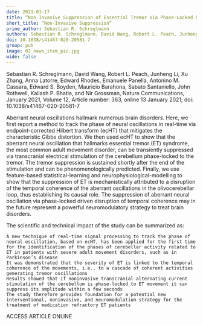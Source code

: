 ```yaml
---
date: 2021-01-17
title: “Non-Invasive Suppression of Essential Tremor Via Phase-Locked Disruption of its Temporal Coherence”
short_title: “Non-Invasive Suppression”
prime_author: Sebastian R. Schreglmann
authors: Sebastian R. Schreglmann, David Wang, Robert L. Peach, Junheng Li, Xu Zhang, Anna Latorre, Edward Rhodes, Emanuele Panella, Antonino M. Cassara, Edward S. Boyden, Mauricio Barahona, Sabato Santaniello, John Rothwell, Kailash P. Bhatia, and Nir Grossman, Nature Communications, January 2021, Volume 12, Article number: 363, online 13 January 2021
doi: 10.1038/s41467-020-20581-7
group: pub
image: 02_news_item_pic.jpg
wide: false
---
```

Sebastian R. Schreglmann, David Wang, Robert L. Peach, Junheng Li, Xu Zhang, Anna Latorre, Edward Rhodes, Emanuele Panella, Antonino M. Cassara, Edward S. Boyden, Mauricio Barahona, Sabato Santaniello, John Rothwell, Kailash P. Bhatia, and Nir Grossman, Nature Communications, January 2021, Volume 12, Article number: 363, online 13 January 2021; doi: 10.1038/s41467-020-20581-7

Aberrant neural oscillations hallmark numerous brain disorders. Here, we first report a method to track the phase of neural oscillations in real-time via endpoint-corrected Hilbert transform (ecHT) that mitigates the characteristic Gibbs distortion. We then used ecHT to show that the aberrant neural oscillation that hallmarks essential tremor (ET) syndrome, the most common adult movement disorder, can be transiently suppressed via transcranial electrical stimulation of the cerebellum phase-locked to the tremor. The tremor suppression is sustained shortly after the end of the stimulation and can be phenomenologically predicted. Finally, we use feature-based statistical-learning and neurophysiological-modelling to show that the suppression of ET is mechanistically attributed to a disruption of the temporal coherence of the aberrant oscillations in the olivocerebellar loop, thus establishing its causal role. The suppression of aberrant neural oscillation via phase-locked driven disruption of temporal coherence may in the future represent a powerful neuromodulatory strategy to treat brain disorders.

The scientific and technical impact of the study can be summarized as:

    A new technique of real-time signal processing to track the phase of neural oscillation, based on ecHT, has been applied for the first time for the identification of the phases of cerebellar activity related to ET in patients with severe adult movement disorders, such as in Parkinson’s disease
    It was demonstrated that the severity of ET is linked to the temporal coherence of the movements, i.e., to a cascade of coherent activities generating tremor oscillations
    Results showed that if noninvasive transcranial alternating current stimulation of the cerebellum is phase-locked to ET movement it can suppress its amplitude within a few seconds
    The study therefore provides foundation for a potential new interventional, noninvasive, and neuromodulation strategy for the treatment of medication refractory ET patients

ACCESS ARTICLE ONLINE

